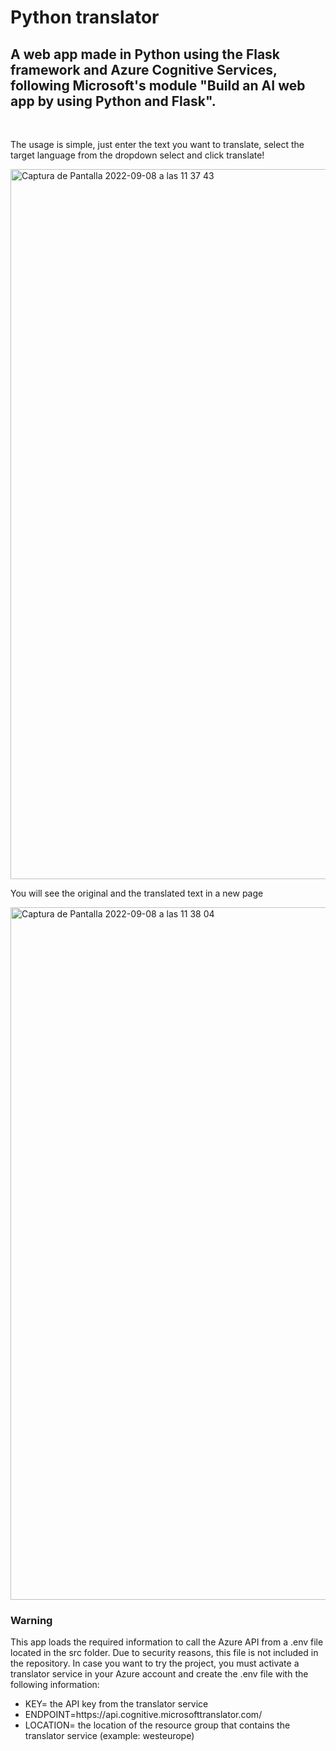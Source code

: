 <h1>Python translator</h1>
<h2>A web app made in Python using the Flask framework and Azure Cognitive Services, following Microsoft's module "Build an AI web app by using Python and Flask".</h2>
<br>
<p>The usage is simple, just enter the text you want to translate, select the target language from the dropdown select and click translate!</p>
<img width="1136" alt="Captura de Pantalla 2022-09-08 a las 11 37 43" src="https://user-images.githubusercontent.com/111655060/189090030-985516bb-5961-4d99-988f-86239bd8e5c6.png">
<p>You will see the original and the translated text in a new page</p>
<img width="1108" alt="Captura de Pantalla 2022-09-08 a las 11 38 04" src="https://user-images.githubusercontent.com/111655060/189090355-6d8d5adc-c24e-45d9-8792-62cd703a30a9.png">
<br>
<h3>Warning</h3>
<p>This app loads the required information to call the Azure API from a .env file located in the src folder. Due to security reasons, this file is not included in the repository. In case you want to try the project, you must activate a translator service in your Azure account and create the .env file with the following information: </p>
<ul>
<li>KEY= the API key from the translator service</li>
<li>ENDPOINT=https://api.cognitive.microsofttranslator.com/</li>
<li>LOCATION= the location of the resource group that contains the translator service (example: westeurope)</li>
</ul>
